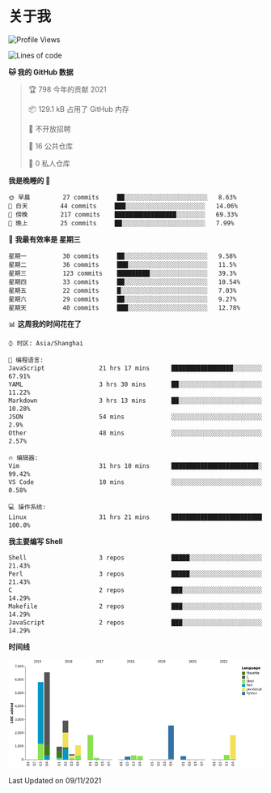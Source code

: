 # 关于我

<!--START_SECTION:waka-->
![Profile Views](http://img.shields.io/badge/%E4%B8%AA%E4%BA%BA%E5%B0%81%E9%9D%A2%E8%A7%82%E7%9C%8B%E6%AC%A1%E6%95%B0-16-blue)

![Lines of code](https://img.shields.io/badge/%E4%BB%8E%E3%80%8C%E4%BD%A0%E5%A5%BD%E4%B8%96%E7%95%8C%E3%80%8D%E6%88%91%E5%B7%B2%E7%BB%8F%E5%86%99%E4%BA%86-25475%20%E8%A1%8C%E4%BB%A3%E7%A0%81-blue)

**🐱 我的 GitHub 数据** 

> 🏆 798 今年的贡献 2021
 > 
> 📦 129.1 kB 占用了 GitHub 内存 
 > 
> 🚫 不开放招聘
 > 
> 📜 16 公共仓库 
 > 
> 🔑 0 私人仓库  
 > 
**我是晚睡的 🦉** 

```text
🌞 早晨         27 commits     ██░░░░░░░░░░░░░░░░░░░░░░░   8.63% 
🌆 白天         44 commits     ███░░░░░░░░░░░░░░░░░░░░░░   14.06% 
🌃 傍晚         217 commits    █████████████████░░░░░░░░   69.33% 
🌙 晚上         25 commits     ██░░░░░░░░░░░░░░░░░░░░░░░   7.99%

```
📅 **我最有效率是 星期三** 

```text
星期一          30 commits     ██░░░░░░░░░░░░░░░░░░░░░░░   9.58% 
星期二          36 commits     ███░░░░░░░░░░░░░░░░░░░░░░   11.5% 
星期三          123 commits    █████████░░░░░░░░░░░░░░░░   39.3% 
星期四          33 commits     ██░░░░░░░░░░░░░░░░░░░░░░░   10.54% 
星期五          22 commits     █░░░░░░░░░░░░░░░░░░░░░░░░   7.03% 
星期六          29 commits     ██░░░░░░░░░░░░░░░░░░░░░░░   9.27% 
星期天          40 commits     ███░░░░░░░░░░░░░░░░░░░░░░   12.78%

```


📊 **这周我的时间花在了** 

```text
⌚︎ 时区: Asia/Shanghai

💬 编程语言: 
JavaScript               21 hrs 17 mins      █████████████████░░░░░░░░   67.91% 
YAML                     3 hrs 30 mins       ██░░░░░░░░░░░░░░░░░░░░░░░   11.22% 
Markdown                 3 hrs 13 mins       ██░░░░░░░░░░░░░░░░░░░░░░░   10.28% 
JSON                     54 mins             ░░░░░░░░░░░░░░░░░░░░░░░░░   2.9% 
Other                    48 mins             ░░░░░░░░░░░░░░░░░░░░░░░░░   2.57%

🔥 编辑器: 
Vim                      31 hrs 10 mins      ████████████████████████░   99.42% 
VS Code                  10 mins             ░░░░░░░░░░░░░░░░░░░░░░░░░   0.58%

💻 操作系统: 
Linux                    31 hrs 21 mins      █████████████████████████   100.0%

```

**我主要编写 Shell** 

```text
Shell                    3 repos             █████░░░░░░░░░░░░░░░░░░░░   21.43% 
Perl                     3 repos             █████░░░░░░░░░░░░░░░░░░░░   21.43% 
C                        2 repos             ███░░░░░░░░░░░░░░░░░░░░░░   14.29% 
Makefile                 2 repos             ███░░░░░░░░░░░░░░░░░░░░░░   14.29% 
JavaScript               2 repos             ███░░░░░░░░░░░░░░░░░░░░░░   14.29%

```


**时间线**

![Chart not found](https://raw.githubusercontent.com/Arondight/Arondight/master/charts/bar_graph.png) 


 Last Updated on 09/11/2021
<!--END_SECTION:waka-->
